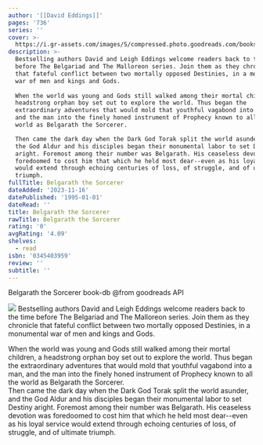 ```yaml
---
author: '[[David Eddings]]'
pages: '736'
series: ''
cover: >-
  https://i.gr-assets.com/images/S/compressed.photo.goodreads.com/books/1333692194l/189802.jpg
description: >-
  Bestselling authors David and Leigh Eddings welcome readers back to the time
  before The Belgariad and The Malloreon series. Join them as they chronicle
  that fateful conflict between two mortally opposed Destinies, in a monumental
  war of men and kings and Gods.  
    
  When the world was young and Gods still walked among their mortal children, a
  headstrong orphan boy set out to explore the world. Thus began the
  extraordinary adventures that would mold that youthful vagabond into a man,
  and the man into the finely honed instrument of Prophecy known to all the
  world as Belgarath the Sorcerer.  

  Then came the dark day when the Dark God Torak split the world asunder, and
  the God Aldur and his disciples began their monumental labor to set Destiny
  aright. Foremost among their number was Belgarath. His ceaseless devotion was
  foredoomed to cost him that which he held most dear--even as his loyal service
  would extend through echoing centuries of loss, of struggle, and of ultimate
  triumph.
fullTitle: Belgarath the Sorcerer
dateAdded: '2023-11-16'
datePublished: '1995-01-01'
dateRead: ''
title: Belgarath the Sorcerer
rawTitle: Belgarath the Sorcerer
rating: '0'
avgRating: '4.09'
shelves:
  - read
isbn: '0345403959'
review: ''
subtitle: ''
---
```

Belgarath the Sorcerer book-db 
@from goodreads API

![](https:&#x2F;&#x2F;i.gr-assets.com&#x2F;images&#x2F;S&#x2F;compressed.photo.goodreads.com&#x2F;books&#x2F;1333692194l&#x2F;189802.jpg)
Bestselling authors David and Leigh Eddings welcome readers back to the time before The Belgariad and The Malloreon series. Join them as they chronicle that fateful conflict between two mortally opposed Destinies, in a monumental war of men and kings and Gods.  
  
When the world was young and Gods still walked among their mortal children, a headstrong orphan boy set out to explore the world. Thus began the extraordinary adventures that would mold that youthful vagabond into a man, and the man into the finely honed instrument of Prophecy known to all the world as Belgarath the Sorcerer.  
Then came the dark day when the Dark God Torak split the world asunder, and the God Aldur and his disciples began their monumental labor to set Destiny aright. Foremost among their number was Belgarath. His ceaseless devotion was foredoomed to cost him that which he held most dear--even as his loyal service would extend through echoing centuries of loss, of struggle, and of ultimate triumph.